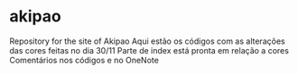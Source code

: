 # akipao
Repository for the site of Akipao
Aqui estão os códigos com as alterações das cores feitas no dia 30/11
Parte de index está pronta em relação a cores
Comentários nos códigos e no OneNote

